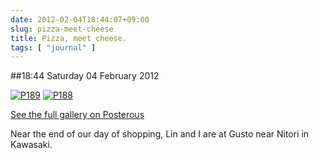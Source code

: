 ```yaml
---
date: 2012-02-04T18:44:07+09:00
slug: pizza-meet-cheese
title: Pizza, meet cheese.
tags: [ "journal" ]
---
```


##18:44 Saturday 04 February 2012

[![P189](https://getfile7.posterous.com/getfile/files.posterous.com/thunderrabbit/cafnjcedEpErAuExIEChyqzIzJAtDClGEHGHvwrdIphCzoplIiaIuFmrhiEc/p189.jpg.scaled500.jpg)](https://getfile4.posterous.com/getfile/files.posterous.com/thunderrabbit/cafnjcedEpErAuExIEChyqzIzJAtDClGEHGHvwrdIphCzoplIiaIuFmrhiEc/p189.jpg.scaled1000.jpg) [![P188](https://getfile1.posterous.com/getfile/files.posterous.com/thunderrabbit/bAiiGErBwqxvpmDErIzhuyaiJIgEaacHjAykosGIwuxlEwiBbmbhyjadaspt/p188.jpg.scaled500.jpg)](https://getfile3.posterous.com/getfile/files.posterous.com/thunderrabbit/bAiiGErBwqxvpmDErIzhuyaiJIgEaacHjAykosGIwuxlEwiBbmbhyjadaspt/p188.jpg.scaled1000.jpg)

[See the full gallery on Posterous](https://stream.robnugen.com/pizza-meet-cheese)

Near the end of our day of shopping, Lin and I are at Gusto near Nitori in Kawasaki.
